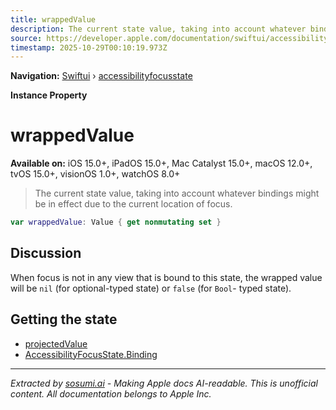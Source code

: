 ```yaml
---
title: wrappedValue
description: The current state value, taking into account whatever bindings might be in effect due to the current location of focus.
source: https://developer.apple.com/documentation/swiftui/accessibilityfocusstate/wrappedvalue
timestamp: 2025-10-29T00:10:19.973Z
---
```


**Navigation:** [Swiftui](/documentation/swiftui) › [accessibilityfocusstate](/documentation/swiftui/accessibilityfocusstate)

**Instance Property**

# wrappedValue

**Available on:** iOS 15.0+, iPadOS 15.0+, Mac Catalyst 15.0+, macOS 12.0+, tvOS 15.0+, visionOS 1.0+, watchOS 8.0+

> The current state value, taking into account whatever bindings might be in effect due to the current location of focus.

```swift
var wrappedValue: Value { get nonmutating set }
```

## Discussion

When focus is not in any view that is bound to this state, the wrapped value will be `nil` (for optional-typed state) or `false` (for `Bool`- typed state).

## Getting the state

- [projectedValue](/documentation/swiftui/accessibilityfocusstate/projectedvalue)
- [AccessibilityFocusState.Binding](/documentation/swiftui/accessibilityfocusstate/binding)

---

*Extracted by [sosumi.ai](https://sosumi.ai) - Making Apple docs AI-readable.*
*This is unofficial content. All documentation belongs to Apple Inc.*
